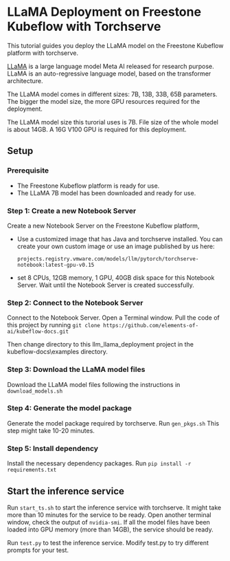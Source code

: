 # LLaMA Deployment on Freestone Kubeflow with Torchserve

This tutorial guides you deploy the LLaMA model on the Freestone Kubeflow platform with torchserve.

[LLaMA](https://ai.facebook.com/blog/large-language-model-llama-meta-ai/) is a large language model Meta AI released for research purpose. LLaMA is an auto-regressive language model, based on the transformer architecture.

The LLaMA model comes in different sizes: 7B, 13B, 33B, 65B parameters. The bigger the model size, the more GPU resources required for the deployment.

The LLaMA model size this turorial uses is 7B. File size of the whole model is about 14GB. A 16G V100 GPU is required for this deployment.

## Setup

### Prerequisite

- The Freestone Kubeflow platform is ready for use.
- The LLaMA 7B model has been downloaded and ready for use.

### Step 1: Create a new Notebook Server
Create a new Notebook Server on the Freestone Kubeflow platform, 
- Use a customized image that has Java and torchserve installed. You can create your own custom image or use an image published by us here:
    ```
    projects.registry.vmware.com/models/llm/pytorch/torchserve-notebook:latest-gpu-v0.15
    ```
- set 8 CPUs, 12GB memory, 1 GPU, 40GB disk space for this Notebook Server. 
Wait until the Notebook Server is created successfully.

### Step 2: Connect to the Notebook Server
Connect to the Notebook Server. Open a Terminal window. Pull the code of this project by running
    ```
    git clone https://github.com/elements-of-ai/kubeflow-docs.git
    ```

Then change directory to this llm_llama_deployment project in the kubeflow-docs\examples directory.

### Step 3: Download the LLaMA model files
Download the LLaMA model files following the instructions in ```download_models.sh```

### Step 4: Generate the model package
Generate the model package required by torchserve. Run ```gen_pkgs.sh```
This step might take 10-20 minutes.

### Step 5: Install dependency
Install the necessary dependency packages. Run
    ```
    pip install -r requirements.txt
    ```

## Start the inference service

Run ```start_ts.sh``` to start the inference service with torchserve.
It might take more than 10 minutes for the service to be ready. Open another terminal window, check the output of ```nvidia-smi```. If all the model files have been loaded into GPU memory (more than 14GB), the service should be ready.

Run ```test.py``` to test the inference service. Modify test.py to try different prompts for your test.

